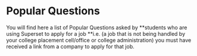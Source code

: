 # Popular Questions

You will find here a list of Popular Questions asked by **students who are using Superset to apply for a job **i.e. (a job that is not being handled by your college placement cell/office or college administration) you must have received a link from a company to apply for that job.&#x20;


